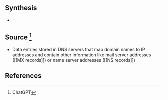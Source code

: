 ## Synthesis
- 
## Source [^1]
- Data entries stored in DNS servers that map domain names to IP addresses and contain other information like mail server addresses ([[MX records]]) or name server addresses ([[NS records]])
## References

[^1]: ChatGPT